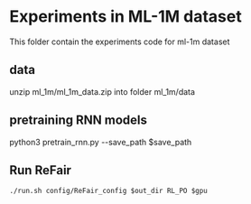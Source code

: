 

# Experiments in ML-1M dataset

This folder contain the experiments code for ml-1m dataset

## data
unzip ml_1m/ml_1m_data.zip into folder ml_1m/data

## pretraining RNN models

python3 pretrain_rnn.py --save_path $save_path 

## Run ReFair 

```
./run.sh config/ReFair_config $out_dir RL_PO $gpu

```






